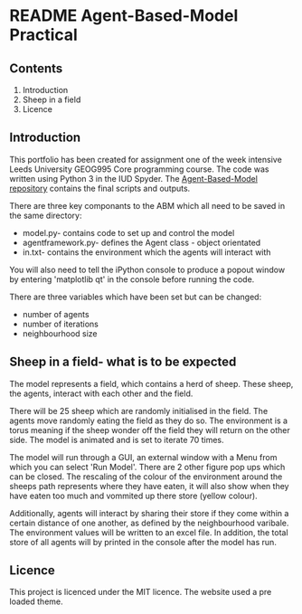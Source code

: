# README Agent-Based-Model Practical

## Contents
1. Introduction
3. Sheep in a field
4. Licence

## Introduction
This portfolio has been created for assignment one of the week intensive Leeds University GEOG995 Core programming course. The code was written using Python 3 in the IUD Spyder. 
The [Agent-Based-Model repository](https://github.com/gladyskenyon/Agent-Based-Model) contains the final scripts and outputs. 

There are three key componants to the ABM which all need to be saved in the same directory:
* model.py- contains code to set up and control the model
* agentframework.py- defines the Agent class - object orientated
* in.txt- contains the environment which the agents will interact with    

You will also need to tell the iPython console to produce a popout window by entering 'matplotlib qt' in the console before running the code.

There are three variables which have been set but can be changed:
* number of agents
* number of iterations
* neighbourhood size

## Sheep in a field- what is to be expected
The model represents a field, which contains a herd of sheep.
These sheep, the agents, interact with each other and the field.

There will be 25 sheep which are randomly initialised in the field. The agents move randomly eating the field as they do so. The environment is a torus meaning if the sheep wonder off the field they will return on the other side. The model is animated and is set to iterate 70 times.

The model will  run through a GUI, an external window with a Menu from which you can select 'Run Model'. There are 2 other figure pop ups which can be closed.
The rescaling of the colour of the environment around the sheeps path represents where they have eaten, it will also show when they have eaten too much and vommited up there store (yellow colour).

Additionally, agents will interact by sharing their store if they come within a certain distance of one another, as defined by the neighbourhood varibale.  
The environment values will be written to an excel file. In addition, the total store of all agents will by printed in the console after the model has run.

## Licence 
This project is licenced under the MIT licence.
The website used a pre loaded theme.
